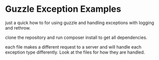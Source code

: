 # Guzzle Exception Examples
just a quick how to for using guzzle and handling exceptions with logging and rethrow.

clone the repository and run composer install to get all dependencies.

each file makes a different request to a server and will handle each exception type differently. Look at the files for how they are handled.
